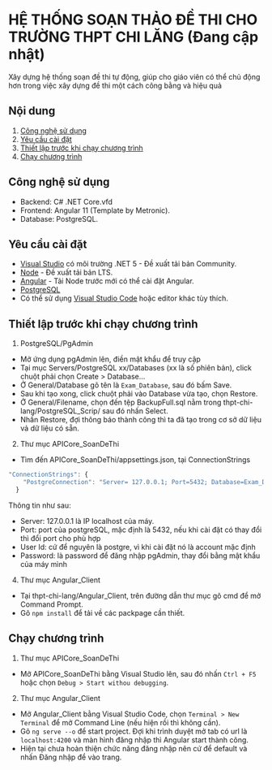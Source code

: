 # HỆ THỐNG SOẠN THẢO ĐỀ THI CHO TRƯỜNG THPT CHI LĂNG (Đang cập nhật)
Xây dựng hệ thống soạn đề thi tự động, giúp cho giáo viên có thể chủ động hơn trong việc xây dựng đề thi một cách công bằng và hiệu quả

## Nội dung
1. [Công nghệ sử dụng](#technology)
2. [Yêu cầu cài đặt](#install-require)
3. [Thiết lập trước khi chạy chương trình](#pre-setup)
4. [Chạy chương trình](#run-project)

## Công nghệ sử dụng <a name="technology"></a>
- Backend: C# .NET Core.vfd
- Frontend: Angular 11 (Template by Metronic).
- Database: PostgreSQL.

## Yêu cầu cài đặt <a name="install-require"></a>
- [Visual Studio](https://visualstudio.microsoft.com/) có môi trường .NET 5 - Đề xuất tải bản Community.
- [Node](https://nodejs.org/en/) - Đề xuất tải bản LTS.
- [Angular](https://angular.io/guide/setup-local) - Tải Node trước mới có thể cài đặt Angular.
- [PostgreSQL](https://www.postgresql.org/)
- Có thể sử dụng [Visual Studio Code](https://code.visualstudio.com/) hoặc editor khác tùy thích.


## Thiết lập trước khi chạy chương trình <a name="pre-setup"></a>
1. PostgreSQL/PgAdmin
- Mở ứng dụng pgAdmin lên, điền mật khẩu để truy cập
- Tại mục Servers/PostgreSQL xx/Databases (xx là số phiên bản), click chuột phải chọn Create > Database...
- Ở General/Database gõ tên là `Exam_Database`, sau đó bấm Save.
- Sau khi tạo xong, click chuột phải vào Database vừa tạo, chọn Restore.
- Ở General/Filename, chọn đến tệp BackupFull.sql nằm trong thpt-chi-lang/PostgreSQL_Scrip/ sau đó nhấn Select.
- Nhấn Restore, đợi thông báo thành công thì ta đã tạo trong cơ sở dữ liệu vả dữ liệu có sẵn.
2. Thư mục APICore_SoanDeThi
- Tìm đến APICore_SoanDeThi/appsettings.json, tại ConnectionStrings
```javascript
"ConnectionStrings": {
    "PostgreConnection": "Server= 127.0.0.1; Port=5432; Database=Exam_Database; User Id=postgres; Password = admin; Integrated Security=true; Pooling=true;"
  }
```
Thông tin như sau:
+ Server: 127.0.0.1 là IP localhost của máy.
+ Port: port của postgreSQL, mặc định là 5432, nếu khi cài đặt có thay đổi thì đổi port cho phù hợp
+ User Id: cứ để nguyên là postgre, vì khi cài đặt nó là account mặc định
+ Password: là password để đăng nhập pgAdmin, thay đổi bằng mật khẩu của máy mình
4. Thư mục Angular_Client
- Tại thpt-chi-lang/Angular_Client, trên đường dẫn thư mục gõ cmd để mở Command Prompt.
- Gõ `npm install` để tải về các packpage cần thiết.

## Chạy chương trình <a name="run-project"></a>
1. Thư mục APICore_SoanDeThi
- Mở APICore_SoanDeThi bằng Visual Studio lên, sau đó nhấn `Ctrl + F5` hoặc chọn `Debug > Start withou debugging`.
2. Thư mục Angular_Client
- Mở Angular_Client bằng Visual Studio Code, chọn `Terminal > New Terminal` để mở Command Line (nếu hiện rồi thì không cần). 
- Gõ `ng serve --o` để start project. Đợi khi trình duyệt mở tab có url là `localhost:4200` và màn hình đăng nhập thì Angular start thành công.
- Hiện tại chưa hoàn thiện chức năng đăng nhập nên cứ để default và nhấn Đăng nhập để vào trang.

